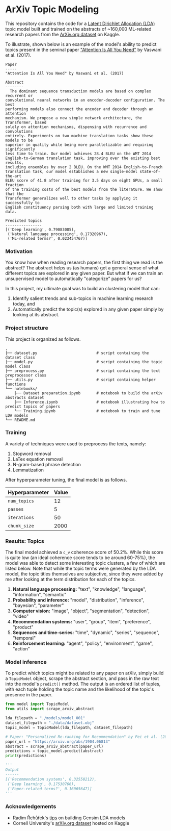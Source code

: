 # ArXiv Topic Modeling

This repository contains the code for a [Latent Dirichlet Allocation (LDA)](https://www.jmlr.org/papers/volume3/blei03a/blei03a.pdf) topic model built and trained on the abstracts of ~160,000 ML-related research papers from the [ArXiv.org dataset](https://www.kaggle.com/Cornell-University/arxiv) on Kaggle.

To illustrate, shown below is an example of the model's ability to predict topics present in the seminal paper ["Attention Is All You Need"](https://arxiv.org/abs/2001.01595) by Vaswani et al. (2017).

```
Paper
-----
"Attention Is All You Need" by Vaswani et al. (2017)

Abstract
--------
  The dominant sequence transduction models are based on complex recurrent or
convolutional neural networks in an encoder-decoder configuration. The best
performing models also connect the encoder and decoder through an attention
mechanism. We propose a new simple network architecture, the Transformer, based
solely on attention mechanisms, dispensing with recurrence and convolutions
entirely. Experiments on two machine translation tasks show these models to be
superior in quality while being more parallelizable and requiring significantly
less time to train. Our model achieves 28.4 BLEU on the WMT 2014
English-to-German translation task, improving over the existing best results,
including ensembles by over 2 BLEU. On the WMT 2014 English-to-French
translation task, our model establishes a new single-model state-of-the-art
BLEU score of 41.8 after training for 3.5 days on eight GPUs, a small fraction
of the training costs of the best models from the literature. We show that the
Transformer generalizes well to other tasks by applying it successfully to
English constituency parsing both with large and limited training data.

Predicted topics
----------------
[('Deep learning', 0.79083085),
 ('Natural language processing', 0.17320967),
 ('ML-related terms?', 0.023454767)]
```

### Motivation

You know how when reading research papers, the first thing we read is the abstract? The abstract helps us (as humans) get a general sense of what different topics are explored in any given paper. But what if we can train an unsupervised model to automatically "categorize" papers for us?

In this project, my ultimate goal was to build an clustering model that can:

1. Identify salient trends and sub-topics in machine learning research today, and
2. Automatically predict the topic(s) explored in any given paper simply by looking at its abstract.

### Project structure

This project is organized as follows.

```
.
├── dataset.py                          # script containing the dataset class
├── model.py                            # script containing the topic model class
├── preprocess.py                       # script containing the text preprocessor class
├── utils.py                            # script containing helper functions
└── notebooks/
    ├── Dataset preparation.ipynb       # notebook to build the arXiv abstracts dataset
    ├── Inference.ipynb                 # notebook illustrating how to predict topics of papers
    └── Training.ipynb                  # notebook to train and tune LDA models
└── README.md
```

### Training

A variety of techniques were used to preprocess the texts, namely:

1. Stopword removal
2. LaTex equation removal
3. N-gram-based phrase detection
3. Lemmatization

After hyperparameter tuning, the final model is as follows.

| Hyperparameter | Value |
| --- | --- |
| `num_topics` | 12 |
| `passes` | 5 |
| `iterations` | 50 |
| `chunk_size` | 2000 |

### Results: Topics

The final model achieved a `c_v` coherence score of 50.2%. While this score is quite low (an ideal coherence score tends to be around 60-75%), the model was able to detect some interesting topic clusters, a few of which are listed below. Note that while the topic terms were generated by the LDA model, the topic titles themselves are subjective, since they were added by me after looking at the term distribution for each of the topics.

1. **Natural language processing:** "text", "knowledge", "language", "information", "semantic"
2. **Probability and inference:** "model", "distribution", "inference", "bayesian", "parameter"
3. **Computer vision:** "image", "object", "segmentation", "detection", "video"
4. **Recommendation systems:** "user", "group", "item", "preference", "product"
5. **Sequences and time-series:** "time", "dynamic", "series", "sequence", "temporal"
6. **Reinforcement learning:** "agent", "policy", "environment", "game", "action"

### Model inference

To predict which topics might be related to any paper on arXiv, simply build a `TopicModel` object, scrape the abstract section, and pass in the raw text into the model's `predict()` method. The output is an ordered list of tuples, with each tuple holding the topic name and the likelihood of the topic's presence in the paper.

```python
from model import TopicModel
from utils import scrape_arxiv_abstract

lda_filepath = "./models/model_001"
dataset_filepath = "./data/dataset.obj"
topic_model = TopicModel(lda_filepath, dataset_filepath)

# Paper: "Personalized Re-ranking for Recommendation" by Pei et al. (2019)
paper_url = "https://arxiv.org/abs/1904.06813"
abstract = scrape_arxiv_abstract(paper_url)
predictions = topic_model.predict(abstract)
print(predictions)

'''
Output
------
[('Recommendation systems', 0.32558212),
 ('Deep learning', 0.17530766),
 ('Paper-related terms?', 0.16065647)]
'''
```
### Acknowledgements

- Radim Řehůřek's [tips](https://radimrehurek.com/gensim/auto_examples/tutorials/run_lda.html) on building Gensim LDA models
- Cornell University's [arXiv.org dataset](https://www.kaggle.com/Cornell-University/arxiv) hosted on Kaggle
